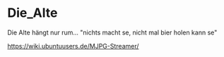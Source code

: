 # Die_Alte
Die Alte hängt nur rum... "nichts macht se, nicht mal bier holen kann se"


https://wiki.ubuntuusers.de/MJPG-Streamer/
